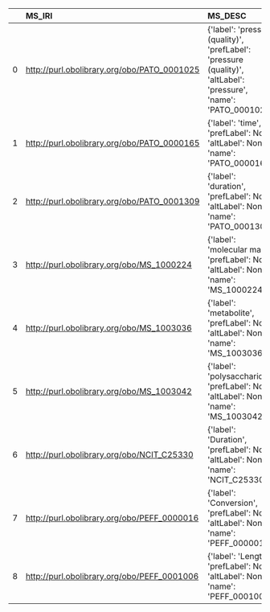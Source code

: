 |    | MS_IRI                                      | MS_DESC                                                                                                            | SBO_IRI                              | SBO_DESC                    | SBO_DEF   |
|---:|:--------------------------------------------|:-------------------------------------------------------------------------------------------------------------------|:-------------------------------------|:----------------------------|:----------|
|  0 | http://purl.obolibrary.org/obo/PATO_0001025 | {'label': 'pressure (quality)', 'prefLabel': 'pressure (quality)', 'altLabel': 'pressure', 'name': 'PATO_0001025'} | http://biomodels.net/SBO/SBO_0000279 | {'label': 'pressure'}       | []        |
|  1 | http://purl.obolibrary.org/obo/PATO_0000165 | {'label': 'time', 'prefLabel': None, 'altLabel': None, 'name': 'PATO_0000165'}                                     | http://biomodels.net/SBO/SBO_0000345 | {'label': 'time'}           | []        |
|  2 | http://purl.obolibrary.org/obo/PATO_0001309 | {'label': 'duration', 'prefLabel': None, 'altLabel': None, 'name': 'PATO_0001309'}                                 | http://biomodels.net/SBO/SBO_0000347 | {'label': 'duration'}       | []        |
|  3 | http://purl.obolibrary.org/obo/MS_1000224   | {'label': 'molecular mass', 'prefLabel': None, 'altLabel': None, 'name': 'MS_1000224'}                             | http://biomodels.net/SBO/SBO_0000647 | {'label': 'molecular mass'} | []        |
|  4 | http://purl.obolibrary.org/obo/MS_1003036   | {'label': 'metabolite', 'prefLabel': None, 'altLabel': None, 'name': 'MS_1003036'}                                 | http://biomodels.net/SBO/SBO_0000299 | {'label': 'metabolite'}     | []        |
|  5 | http://purl.obolibrary.org/obo/MS_1003042   | {'label': 'polysaccharide', 'prefLabel': None, 'altLabel': None, 'name': 'MS_1003042'}                             | http://biomodels.net/SBO/SBO_0000249 | {'label': 'polysaccharide'} | []        |
|  6 | http://purl.obolibrary.org/obo/NCIT_C25330  | {'label': 'Duration', 'prefLabel': None, 'altLabel': None, 'name': 'NCIT_C25330'}                                  | http://biomodels.net/SBO/SBO_0000347 | {'label': 'Duration'}       | []        |
|  7 | http://purl.obolibrary.org/obo/PEFF_0000016 | {'label': 'Conversion', 'prefLabel': None, 'altLabel': None, 'name': 'PEFF_0000016'}                               | http://biomodels.net/SBO/SBO_0000182 | {'label': 'Conversion'}     | []        |
|  8 | http://purl.obolibrary.org/obo/PEFF_0001006 | {'label': 'Length', 'prefLabel': None, 'altLabel': None, 'name': 'PEFF_0001006'}                                   | http://biomodels.net/SBO/SBO_0000466 | {'label': 'Length'}         | []        |